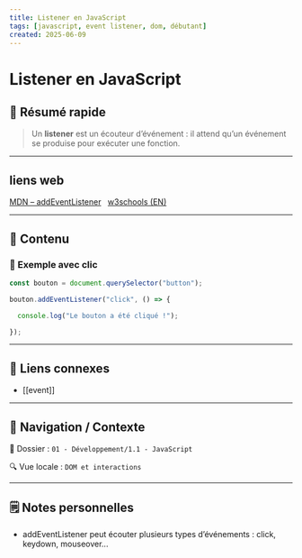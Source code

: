 ```yaml
---
title: Listener en JavaScript
tags: [javascript, event listener, dom, débutant]
created: 2025-06-09
---
```


# Listener en JavaScript

## 🧠 Résumé rapide

> Un **listener** est un écouteur d’événement : il attend qu’un événement se produise pour exécuter une fonction.

---

## liens web

[MDN – addEventListener](https://developer.mozilla.org/fr/docs/Web/API/EventTarget/addEventListener)  
[w3schools (EN)](https://www.w3schools.com/jsref/met_element_addeventlistener.asp)

---

## 📌 Contenu

### 📍 Exemple avec clic

```js
const bouton = document.querySelector("button");  

bouton.addEventListener("click", () => {

  console.log("Le bouton a été cliqué !");

});
```

---

## 🔗 Liens connexes

- [[event]]

---

## 🧭 Navigation / Contexte
  
📂 Dossier : `01 - Développement/1.1 - JavaScript`  

🔍 Vue locale : `DOM et interactions`

---

## 🗒️ Notes personnelles
  

- addEventListener peut écouter plusieurs types d’événements : click, keydown, mouseover...